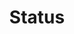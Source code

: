 ---
layout: component.njk
tags: 
    - lean_components_it
key: status-lean_it
title: Status
parent: lean_components_it
image: lean/overview/status.webp
keywords: status, valid, invalid, warning
order: 250
availablelanguages: 
    - de
    - en
---